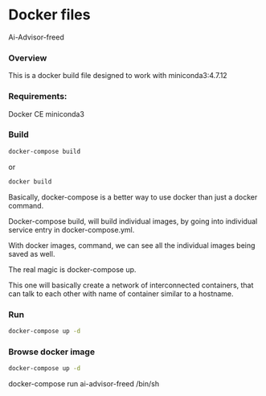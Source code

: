 # Docker files
Ai-Advisor-freed

### Overview
This is a docker build file designed to work with miniconda3:4.7.12

### Requirements:
Docker CE
miniconda3

### Build 
```bash
docker-compose build
```
or

```bash
docker build
```

Basically, docker-compose is a better way to use docker than just a docker command.

Docker-compose build, will build individual images, by going into individual service entry in docker-compose.yml.

With docker images, command, we can see all the individual images being saved as well.

The real magic is docker-compose up.

This one will basically create a network of interconnected containers, that can talk to each other with name of container similar to a hostname.


### Run
```bash
docker-compose up -d
```

### Browse docker image
```bash
docker-compose up -d
```
docker-compose run  ai-advisor-freed /bin/sh
```